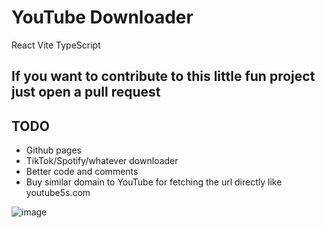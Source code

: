 # YouTube Downloader

React Vite TypeScript

## If you want to contribute to this little fun project just open a pull request

## TODO
- Github pages
- TikTok/Spotify/whatever downloader
- Better code and comments
- Buy similar domain to YouTube for fetching the url directly like youtube5s.com

![image](https://github.com/MaximFiedler/youtube-downloader/assets/114857048/a57b66c5-54c1-4b95-8abf-e575ac700006)
